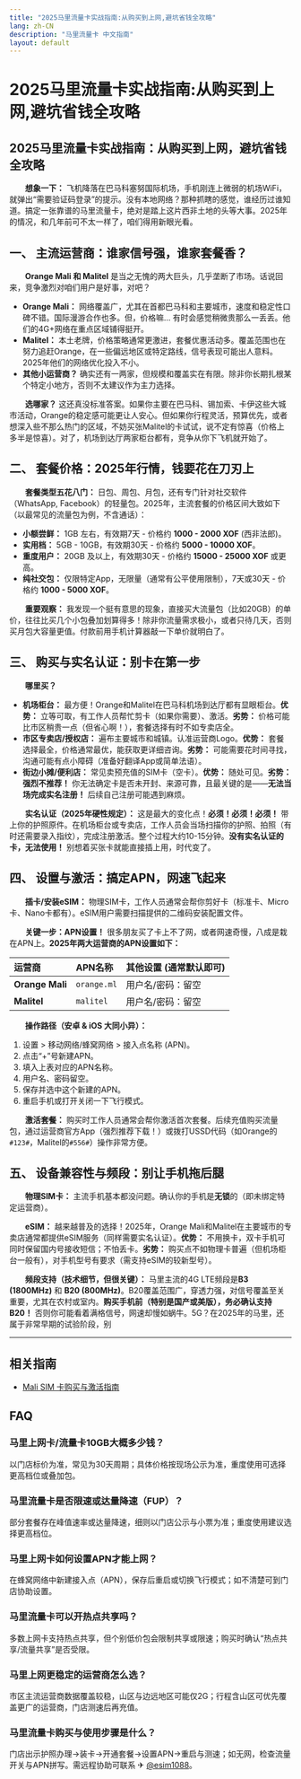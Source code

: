 ```yaml
---
title: "2025马里流量卡实战指南:从购买到上网,避坑省钱全攻略"
lang: zh-CN
description: "马里流量卡 中文指南"
layout: default
---
```

# 2025马里流量卡实战指南:从购买到上网,避坑省钱全攻略

## 2025马里流量卡实战指南：从购买到上网，避坑省钱全攻略

　　**想象一下：** 飞机降落在巴马科塞努国际机场，手机刚连上微弱的机场WiFi，就弹出“需要验证码登录”的提示。没有本地网络？那种抓瞎的感觉，谁经历过谁知道。搞定一张靠谱的马里流量卡，绝对是踏上这片西非土地的头等大事。2025年的情况，和几年前可不太一样了，咱们得用新眼光看。

## 一、 主流运营商：谁家信号强，谁家套餐香？

　　**Orange Mali 和 Malitel** 是当之无愧的两大巨头，几乎垄断了市场。话说回来，竞争激烈对咱们用户是好事，对吧？

*   **Orange Mali：** 网络覆盖广，尤其在首都巴马科和主要城市，速度和稳定性口碑不错。国际漫游合作也多。但，价格嘛… 有时会感觉稍微贵那么一丢丢。他们的4G+网络在重点区域铺得挺开。
*   **Malitel：** 本土老牌，价格策略通常更激进，套餐优惠活动多。覆盖范围也在努力追赶Orange，在一些偏远地区或特定路线，信号表现可能出人意料。2025年他们的网络优化投入不小。
*   **其他小运营商？** 确实还有一两家，但规模和覆盖实在有限。除非你长期扎根某个特定小地方，否则不太建议作为主力选择。

　　**选哪家？** 这还真没标准答案。如果你主要在巴马科、锡加索、卡伊这些大城市活动，Orange的稳定感可能更让人安心。但如果你行程灵活，预算优先，或者想深入些不那么热门的区域，不妨买张Malitel的卡试试，说不定有惊喜（价格上多半是惊喜）。对了，机场到达厅两家柜台都有，竞争从你下飞机就开始了。

## 二、 套餐价格：2025年行情，钱要花在刀刃上

　　**套餐类型五花八门：** 日包、周包、月包，还有专门针对社交软件（WhatsApp, Facebook）的轻量包。2025年，主流套餐的价格区间大致如下（以最常见的流量包为例，不含通话）：

*   **小额尝鲜：** 1GB 左右，有效期7天 - 价格约 **1000 - 2000 XOF** (西非法郎)。
*   **实用档：** 5GB - 10GB，有效期30天 - 价格约 **5000 - 10000 XOF**。
*   **重度用户：** 20GB 及以上，有效期30天 - 价格约 **15000 - 25000 XOF** 或更高。
*   **纯社交包：** 仅限特定App，无限量（通常有公平使用限制），7天或30天 - 价格约 **1000 - 5000 XOF**。

　　**重要观察：** 我发现一个挺有意思的现象，直接买大流量包（比如20GB）的单价，往往比买几个小包叠加划算得多！除非你流量需求极小，或者只待几天，否则买月包大容量更值。付款前用手机计算器敲一下单价就明白了。

## 三、 购买与实名认证：别卡在第一步

　　**哪里买？**
*   **机场柜台：** 最方便！Orange和Malitel在巴马科机场到达厅都有显眼柜台。**优势：** 立等可取，有工作人员帮忙剪卡（如果你需要）、激活。**劣势：** 价格可能比市区稍贵一点（但省心啊！），套餐选择有时不如专卖店全。
*   **市区专卖店/授权店：** 遍布主要城市和城镇。认准运营商Logo。**优势：** 套餐选择最全，价格通常最优，能获取更详细咨询。**劣势：** 可能需要花时间寻找，沟通可能有点小障碍（准备好翻译App或简单法语）。
*   **街边小摊/便利店：** 常见卖预充值的SIM卡（空卡）。**优势：** 随处可见。**劣势：** **强烈不推荐！** 你无法确定卡是否未开封、来源可靠，且最关键的是——**无法当场完成实名注册！** 后续自己注册可能遇到麻烦。

　　**实名认证（2025年硬性规定）：** 这是最大的变化点！**必须！必须！必须！** 带上你的护照原件。在机场柜台或专卖店，工作人员会当场扫描你的护照、拍照（有时还需要录入指纹），完成注册激活。整个过程大约10-15分钟。**没有实名认证的卡，无法使用！** 别想着买张卡就能直接插上用，时代变了。

## 四、 设置与激活：搞定APN，网速飞起来

　　**插卡/安装eSIM：** 物理SIM卡，工作人员通常会帮你剪好卡（标准卡、Micro卡、Nano卡都有）。eSIM用户需要扫描提供的二维码安装配置文件。

　　**关键一步：APN设置！** 很多朋友买了卡上不了网，或者网速奇慢，八成是栽在APN上。**2025年两大运营商的APN设置如下：**

| 运营商     | APN名称       | 其他设置 (通常默认即可)          |
| :--------- | :----------- | :------------------------------- |
| **Orange Mali** | `orange.ml`  | 用户名/密码：留空                |
| **Malitel**    | `malitel`    | 用户名/密码：留空                |

　　**操作路径（安卓 & iOS 大同小异）：**
1.  设置 > 移动网络/蜂窝网络 > 接入点名称 (APN)。
2.  点击“+”号新建APN。
3.  填入上表对应的APN名称。
4.  用户名、密码留空。
5.  保存并选中这个新建的APN。
6.  重启手机或打开关闭一下飞行模式。

　　**激活套餐：** 购买时工作人员通常会帮你激活首次套餐。后续充值购买流量包，通过运营商官方App（强烈推荐下载！）或拨打USSD代码（如Orange的`#123#`，Malitel的`#556#`）操作非常方便。

## 五、 设备兼容性与频段：别让手机拖后腿

　　**物理SIM卡：** 主流手机基本都没问题。确认你的手机是**无锁**的（即未绑定特定运营商）。

　　**eSIM：** 越来越普及的选择！2025年，Orange Mali和Malitel在主要城市的专卖店通常都提供eSIM服务（同样需要实名认证）。**优势：** 不用换卡，双卡手机可同时保留国内号接收短信；不怕丢卡。**劣势：** 购买点不如物理卡普遍（但机场柜台一般有），对手机型号有要求（需支持eSIM的较新型号）。

　　**频段支持（技术细节，但很关键）：** 马里主流的4G LTE频段是**B3 (1800MHz)** 和 **B20 (800MHz)**。B20覆盖范围广，穿透力强，对信号覆盖至关重要，尤其在农村或室内。**购买手机前（特别是国产或美版），务必确认支持B20！** 否则你可能看着满格信号，网速却慢如蜗牛。5G？在2025年的马里，还属于非常早期的试验阶段，别

<!-- crosslink -->
---

## 相关指南

- [Mali SIM 卡购买与激活指南](https://faciylike.github.io/mali-sim-guides)

<!-- BEGIN_MALI_FAQ -->
## FAQ

### 马里上网卡/流量卡10GB大概多少钱？
以门店标价为准，常见为30天周期；具体价格按现场公示为准，重度使用可选择更高档位或叠加包。

### 马里流量卡是否限速或达量降速（FUP）？
部分套餐存在峰值速率或达量降速，细则以门店公示与小票为准；重度使用建议选择更高档位。

### 马里上网卡如何设置APN才能上网？
在蜂窝网络中新建接入点（APN），保存后重启或切换飞行模式；如不清楚可到门店协助设置。

### 马里流量卡可以开热点共享吗？
多数上网卡支持热点共享，但个别低价包会限制共享或限速；购买时确认“热点共享/流量共享”是否受限。

### 马里上网更稳定的运营商怎么选？
市区主流运营商数据覆盖较稳，山区与边远地区可能仅2G；行程含山区可优先覆盖更广的运营商，门店测速后再充值。

### 马里流量卡购买与使用步骤是什么？
门店出示护照办理→装卡→开通套餐→设置APN→重启与测速；如无网，检查流量开关与APN拼写。需远程协助可联系 ✈ [@esim1088](https://t.me/s/esim1088)。

<script type="application/ld+json">
{"@context": "https://schema.org", "@type": "FAQPage", "mainEntity": [{"@type": "Question", "name": "马里上网卡/流量卡10GB大概多少钱？", "acceptedAnswer": {"@type": "Answer", "text": "以门店标价为准，常见为30天周期；具体价格按现场公示为准，重度使用可选择更高档位或叠加包。"}}, {"@type": "Question", "name": "马里流量卡是否限速或达量降速（FUP）？", "acceptedAnswer": {"@type": "Answer", "text": "部分套餐存在峰值速率或达量降速，细则以门店公示与小票为准；重度使用建议选择更高档位。"}}, {"@type": "Question", "name": "马里上网卡如何设置APN才能上网？", "acceptedAnswer": {"@type": "Answer", "text": "在蜂窝网络中新建接入点（APN），保存后重启或切换飞行模式；如不清楚可到门店协助设置。"}}, {"@type": "Question", "name": "马里流量卡可以开热点共享吗？", "acceptedAnswer": {"@type": "Answer", "text": "多数上网卡支持热点共享，但个别低价包会限制共享或限速；购买时确认“热点共享/流量共享”是否受限。"}}, {"@type": "Question", "name": "马里上网更稳定的运营商怎么选？", "acceptedAnswer": {"@type": "Answer", "text": "市区主流运营商数据覆盖较稳，山区与边远地区可能仅2G；行程含山区可优先覆盖更广的运营商，门店测速后再充值。"}}, {"@type": "Question", "name": "马里流量卡购买与使用步骤是什么？", "acceptedAnswer": {"@type": "Answer", "text": "门店出示护照办理→装卡→开通套餐→设置APN→重启与测速；如无网，检查流量开关与APN拼写。需远程协助可联系 ✈ @esim1088。"}}]}
</script>
<!-- END_MALI_FAQ -->
